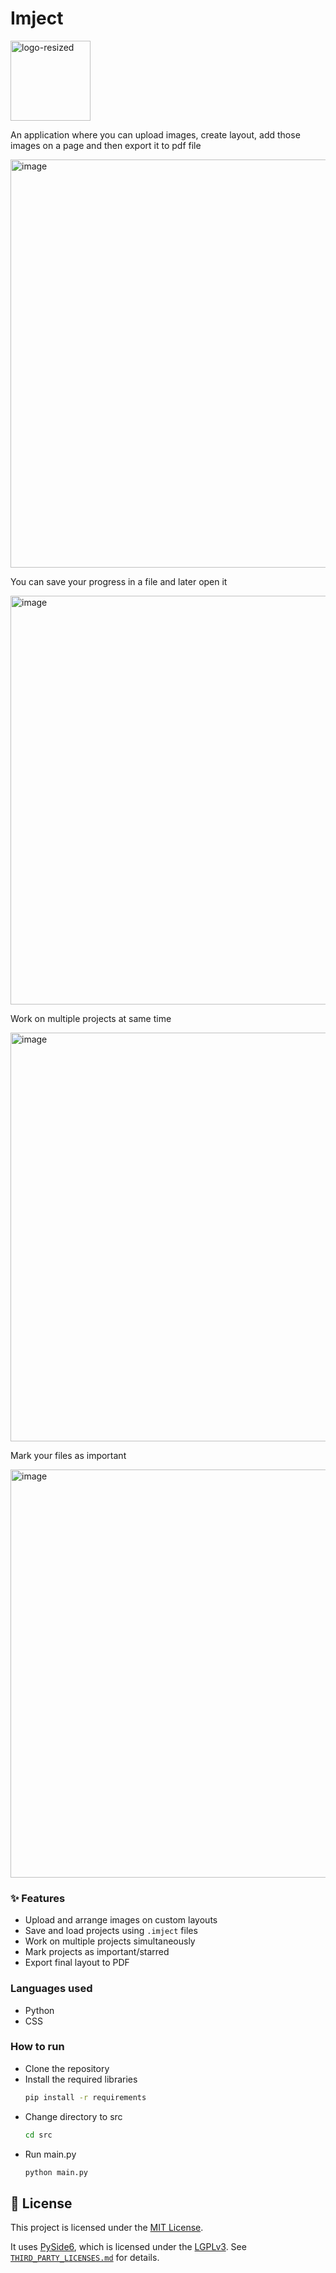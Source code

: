 # Imject

<img width="128" height="128" alt="logo-resized" src="https://github.com/user-attachments/assets/a929f0c9-574d-4641-943a-61aea24b171e" />

An application where you can upload images, create layout, add those images on a page and then export it to pdf file

<img width="1078" height="653" alt="image" src="https://github.com/user-attachments/assets/352b055a-ab51-4a37-b854-19009dfe2445" />

You can save your progress in a file and later open it

<img width="1081" height="654" alt="image" src="https://github.com/user-attachments/assets/a22e9598-59e8-4f38-87fe-8c910485a27b" />

Work on multiple projects at same time

<img width="1078" height="654" alt="image" src="https://github.com/user-attachments/assets/df36281f-4295-4cf5-b4ca-33a7d3543ab3" />

Mark your files as important

<img width="1078" height="653" alt="image" src="https://github.com/user-attachments/assets/cf90042b-11f4-45c0-b276-3b667ba3a881" />

### ✨ Features

- Upload and arrange images on custom layouts
- Save and load projects using `.imject` files
- Work on multiple projects simultaneously
- Mark projects as important/starred
- Export final layout to PDF

### Languages used
- Python
- CSS

### How to run
- Clone the repository
- Install the required libraries
  ```bash
  pip install -r requirements
  ```
- Change directory to src
  ```bash
  cd src
  ```
- Run main.py
  ```bash
  python main.py
  ```

## 📝 License

This project is licensed under the [MIT License](LICENSE).

It uses [PySide6](https://doc.qt.io/qtforpython/), which is licensed under the [LGPLv3](https://www.gnu.org/licenses/lgpl-3.0.html). See [`THIRD_PARTY_LICENSES.md`](THIRD_PARTY_LICENSES.md) for details.
